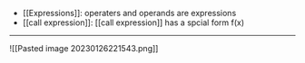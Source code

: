 - [[Expressions]]: operaters and operands are expressions
- [[call expression]]: [[call expression]] has a spcial form f(x)
***
![[Pasted image 20230126221543.png]]